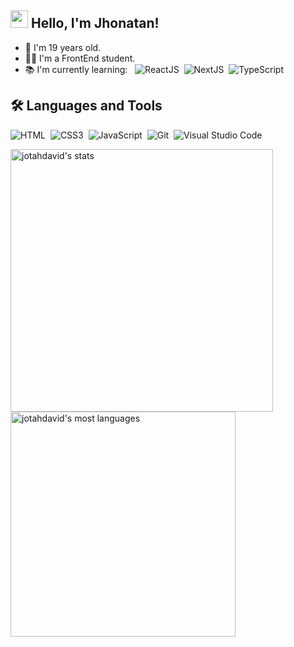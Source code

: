 ## <img src="https://media.giphy.com/media/hvRJCLFzcasrR4ia7z/giphy.gif" width="28px"> Hello, I'm Jhonatan!

- 👨 I'm 19 years old.
- 👨‍💻 I'm a FrontEnd student.
- 📚 I'm currently learning:&nbsp;&nbsp;
  ![ReactJS](https://img.shields.io/badge/-ReactJS-05122A?style=flat&logo=react)&nbsp;
  ![NextJS](https://img.shields.io/badge/-NextJS-05122A?style=flat&logo=next.js)&nbsp;
  ![TypeScript](https://img.shields.io/badge/-TypeScript-05122A?style=flat&logo=typescript)&nbsp;

## 🛠 Languages and Tools

![HTML](https://img.shields.io/badge/-HTML-05122A?style=flat&logo=HTML5)&nbsp;
![CSS3](https://img.shields.io/badge/-CSS-05122A?style=flat&logo=CSS3&logoColor=1572B6)&nbsp;
![JavaScript](https://img.shields.io/badge/-JavaScript-05122A?style=flat&logo=javascript)&nbsp;
![Git](https://img.shields.io/badge/-Git-05122A?style=flat&logo=git)&nbsp;
![Visual Studio Code](https://img.shields.io/badge/-Visual%20Studio%20Code-05122A?style=flat&logo=visual-studio-code&logoColor=007ACC)&nbsp;

<div align="left">
<img width="420em" src="https://github-readme-stats.vercel.app/api?username=jotahdavid&show_icons=true&theme=vision-friendly-dark" alt="jotahdavid's stats"/>
<img width="360em" src="https://github-readme-stats.vercel.app/api/top-langs/?username=jotahdavid&layout=compact&theme=vision-friendly-dark" alt="jotahdavid's most languages"/>
</div>

<!--
**jotahdavid/jotahdavid** is a ✨ _special_ ✨ repository because its `README.md` (this file) appears on your GitHub profile.

Here are some ideas to get you started:

- 🔭 I’m currently working on ...
- 🌱 I’m currently learning ...
- 👯 I’m looking to collaborate on ...
- 🤔 I’m looking for help with ...
- 💬 Ask me about ...
- 📫 How to reach me: ...
- 😄 Pronouns: ...
- ⚡ Fun fact: ...
-->

